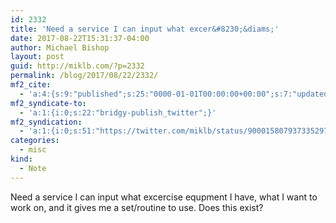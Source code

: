 ```yaml
---
id: 2332
title: 'Need a service I can input what excer&#8230;&diams;'
date: 2017-08-22T15:31:37-04:00
author: Michael Bishop
layout: post
guid: http://miklb.com/?p=2332
permalink: /blog/2017/08/22/2332/
mf2_cite:
  - 'a:4:{s:9:"published";s:25:"0000-01-01T00:00:00+00:00";s:7:"updated";s:25:"0000-01-01T00:00:00+00:00";s:8:"category";a:1:{i:0;s:0:"";}s:6:"author";a:0:{}}'
mf2_syndicate-to:
  - 'a:1:{i:0;s:22:"bridgy-publish_twitter";}'
mf2_syndication:
  - 'a:1:{i:0;s:51:"https://twitter.com/miklb/status/900015807937335297";}'
categories:
  - misc
kind:
  - Note
---
```

Need a service I can input what excercise equpment I have, what I want to work on, and it gives me a set/routine to use. Does this exist?